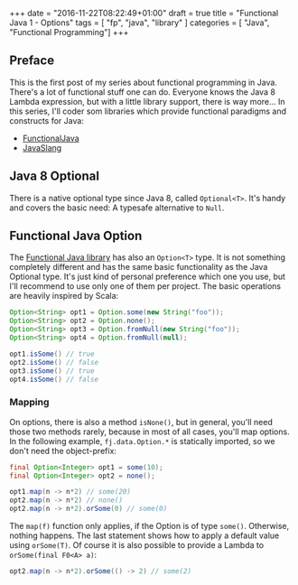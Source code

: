 +++
date = "2016-11-22T08:22:49+01:00"
draft = true
title = "Functional Java 1 - Options"
tags = [ "fp", "java", "library" ]
categories = [ "Java", "Functional Programming"]
+++

## Preface

This is the first post of my series about functional programming in Java. There's a lot of functional stuff one can do. Everyone knows the Java 8 Lambda expression, but with a little library support, there is way more... In this series, I'll coder som libraries which provide functional paradigms and constructs for Java:

- [FunctionalJava](http://www.functionaljava.org/)
- [JavaSlang](http://www.javaslang.io/)

## Java 8 Optional

There is a native optional type since Java 8, called `Optional<T>`. It's handy and covers the basic need: A typesafe alternative to `Null`.

## Functional Java Option

The [Functional Java library](http://www.functionaljava.org/) has also an `Option<T>` type. It is not something completely different and has the same basic functionality as the Java Optional type. It's just kind of personal preference which one you use, but I'll recommend to use only one of them per project. The basic operations are heavily inspired by Scala:

```java
Option<String> opt1 = Option.some(new String("foo"));
Option<String> opt2 = Option.none();
Option<String> opt3 = Option.fromNull(new String("foo"));
Option<String> opt4 = Option.fromNull(null);

opt1.isSome() // true
opt2.isSome() // false
opt3.isSome() // true
opt4.isSome() // false
```

### Mapping

On options, there is also a method `isNone()`, but in general, you'll need those two methods rarely, because in most of all cases, you'll map options. In the following example, `fj.data.Option.*` is statically imported, so we don't need the object-prefix:

```java
final Option<Integer> opt1 = some(10);
final Option<Integer> opt2 = none();

opt1.map(n -> n*2) // some(20)
opt2.map(n -> n*2) // none()
opt2.map(n -> n*2).orSome(0) // some(0)
```

The `map(f)` function only applies, if the Option is of type `some()`. Otherwise, nothing happens. The last statement shows how to apply a default value using `orSome(T)`. Of course it is also possible to provide a Lambda to `orSome(final F0<A> a)`:

```java
opt2.map(n -> n*2).orSome(() -> 2) // some(2)
```

